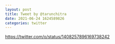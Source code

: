 ```yaml
--- 
layout: post 
title: Tweet by @tarunchitra 
date: 2021-06-24 1624589826 
categories: twitter 
--- 
```

https://twitter.com/o/status/1408257896169738242